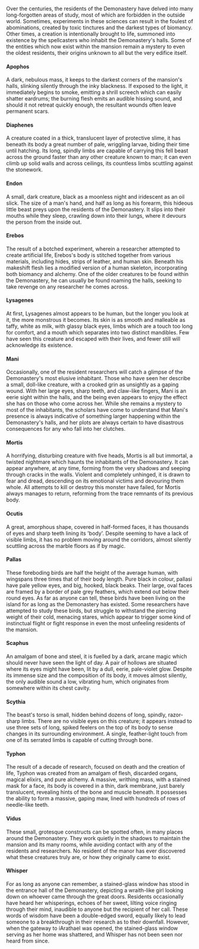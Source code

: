 Over the centuries, the residents of the Demonastery have delved into many long-forgotten areas of study, most of which are forbidden in the outside world. Sometimes, experiments in these sciences can result in the foulest of abominations, created by toxic tinctures and the darkest types of biomancy. Other times, a creation is intentionally brought to life, summoned into existence by the spellcasters who inhabit the Demonastery's halls. Some of the entities which now exist within the mansion remain a mystery to even the oldest residents, their origins unknown to all but the very edifice itself.

#### Apophos

A dark, nebulous mass, it keeps to the darkest corners of the mansion's halls, slinking silently through the inky blackness. If exposed to the light, it immediately begins to smoke, emitting a shrill screech which can easily shatter eardrums; the burning flesh emits an audible hissing sound, and should it not retreat quickly enough, the resultant wounds often leave permanent scars.

#### Diaphenes

A creature coated in a thick, translucent layer of protective slime, it has beneath its body a great number of pale, wriggling larvae, biding their time until hatching. Its long, spindly limbs are capable of carrying this fell beast across the ground faster than any other creature known to man; it can even climb up solid walls and across ceilings, its countless limbs scuttling against the stonework.

#### Endon

A small, dark creature, black as a moonless night and iridescent as an oil slick. The size of a man's hand, and half as long as his forearm, this hideous little beast preys upon the residents of the Demonastery. It slips into their mouths while they sleep, crawling down into their lungs, where it devours the person from the inside out.

#### Erebos

The result of a botched experiment, wherein a researcher attempted to create artificial life, Erebos's body is stitched together from various materials, including hides, strips of leather, and human skin. Beneath his makeshift flesh lies a modified version of a human skeleton, incorporating both biomancy and alchemy. One of the older creatures to be found within the Demonastery, he can usually be found roaming the halls, seeking to take revenge on any researcher he comes across.

#### Lysagenes

At first, Lysagenes almost appears to be human, but the longer you look at it, the more monstrous it becomes. Its skin is as smooth and malleable as taffy, white as milk, with glassy black eyes, limbs which are a touch too long for comfort, and a mouth which separates into two distinct mandibles. Few have seen this creature and escaped with their lives, and fewer still will acknowledge its existence.

#### Mani

Occasionally, one of the resident researchers will catch a glimpse of the Demonastery's most elusive inhabitant. Those who have seen her describe a small, doll-like creature, with a crooked grin as unsightly as a gaping wound. With her large eyes, sharp teeth, and claw-like fingers, Mani is an eerie sight within the halls, and the being even appears to enjoy the effect she has on those who come across her. While she remains a mystery to most of the inhabitants, the scholars have come to understand that Mani's presence is always indicative of something larger happening within the Demonastery's halls, and her plots are always certain to have disastrous consequences for any who fall into her clutches.

#### Mortis

A horrifying, disturbing creature with five heads, Mortis is all but immortal, a twisted nightmare which haunts the inhabitants of the Demonastery. It can appear anywhere, at any time, forming from the very shadows and seeping through cracks in the walls. Violent and completely unhinged, it is drawn to fear and dread, descending on its emotional victims and devouring them whole. All attempts to kill or destroy this monster have failed, for Mortis always manages to return, reforming from the trace remnants of its previous body.

#### Ocutis

A great, amorphous shape, covered in half-formed faces, it has thousands of eyes and sharp teeth lining its 'body'. Despite seeming to have a lack of visible limbs, it has no problem moving around the corridors, almost silently scuttling across the marble floors as if by magic.

#### Pallas

These foreboding birds are half the height of the average human, with wingspans three times that of their body length. Pure black in colour, pallasi have pale yellow eyes, and big, hooked, black beaks. Their large, oval faces are framed by a border of pale grey feathers, which extend out below their round eyes. As far as anyone can tell, these birds have been living on the island for as long as the Demonastery has existed. Some researchers have attempted to study these birds, but struggle to withstand the piercing weight of their cold, menacing stares, which appear to trigger some kind of instinctual flight or fight response in even the most unfeeling residents of the mansion.

#### Scaphus

An amalgam of bone and steel, it is fuelled by a dark, arcane magic which should never have seen the light of day. A pair of hollows are situated where its eyes might have been, lit by a dull, eerie, pale-violet glow. Despite its immense size and the composition of its body, it moves almost silently, the only audible sound a low, vibrating hum, which originates from somewhere within its chest cavity.

#### Scythia

The beast's torso is small, hidden behind dozens of long, spindly, razor-sharp limbs. There are no visible eyes on this creature; it appears instead to use three sets of long, spiked feelers on the top of its body to sense changes in its surrounding environment. A single, feather-light touch from one of its serrated limbs is capable of cutting through bone.

#### Typhon

The result of a decade of research, focused on death and the creation of life, Typhon was created from an amalgam of flesh, discarded organs, magical elixirs, and pure alchemy. A massive, writhing mass, with a stained mask for a face, its body is covered in a thin, dark membrane, just barely translucent, revealing hints of the bone and muscle beneath. It possesses the ability to form a massive, gaping maw, lined with hundreds of rows of needle-like teeth.

#### Vidus

These small, grotesque constructs can be spotted often, in many places around the Demonastery. They work quietly in the shadows to maintain the mansion and its many rooms, while avoiding contact with any of the residents and researchers. No resident of the manor has ever discovered what these creatures truly are, or how they originally came to exist.

#### Whisper

For as long as anyone can remember, a stained-glass window has stood in the entrance hall of the Demonastery, depicting a wraith-like girl looking down on whoever came through the great doors. Residents occasionally have heard her whisperings, echoes of her sweet, lilting voice ringing through their mind, inaudible to anyone but the recipient of her call. These words of wisdom have been a double-edged sword, equally likely to lead someone to a breakthrough in their research as to their downfall. However, when the gateway to íArathael was opened, the stained-glass window serving as her home was shattered, and Whisper has not been seen nor heard from since.
